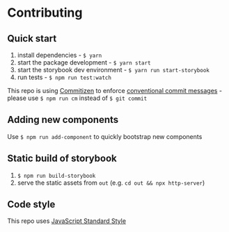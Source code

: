 # Contributing

## Quick start

1. install dependencies - `$ yarn`
1. start the package development - `$ yarn start`
1. start the storybook dev environment - `$ yarn run start-storybook`
1. run tests - `$ npm run test:watch`

This repo is using [Commitizen](http://commitizen.github.io/cz-cli/) to enforce [conventional commit messages](http://conventionalcommits.org/) - please use `$ npm run cm` instead of `$ git commit`

## Adding new components

Use `$ npm run add-component` to quickly bootstrap new components

## Static build of storybook

1. `$ npm run build-storybook`
2. serve the static assets from `out` (e.g. `cd out && npx http-server`)

## Code style

This repo uses [JavaScript Standard Style](https://standardjs.com/)
